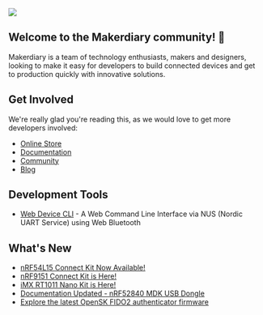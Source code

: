 [![](https://cdn.shopify.com/s/files/1/0066/0865/0355/files/social-sharing-image.png?v=1691307075)](https://makerdiary.com/collections/all-products)

## Welcome to the Makerdiary community! 👋

Makerdiary is a team of technology enthusiasts, makers and designers, looking to make it easy for developers to build connected devices and get to production quickly with innovative solutions.

## Get Involved

We're really glad you're reading this, as we would love to get more developers involved:

- [Online Store](https://makerdiary.com)
- [Documentation](https://wiki.makerdiary.com)
- [Community](https://community.makerdiary.com)
- [Blog](https://blog.makerdiary.com)

## Development Tools

- [Web Device CLI](https://github.com/makerdiary/web-device-cli) - A Web Command Line Interface via NUS (Nordic UART Service) using Web Bluetooth

## What's New
- [nRF54L15 Connect Kit Now Available!](https://makerdiary.com/products/nrf54l15-connectkit)
- [nRF9151 Connect Kit is Here!](https://makerdiary.com/products/nrf9151-connectkit)
- [iMX RT1011 Nano Kit is Here!](https://makerdiary.com/products/imxrt1011-nanokit)
- [Documentation Updated - nRF52840 MDK USB Dongle](https://wiki.makerdiary.com/nrf52840-mdk-usb-dongle/)
- [Explore the latest OpenSK FIDO2 authenticator firmware](https://github.com/makerdiary/OpenSK-firmware)
